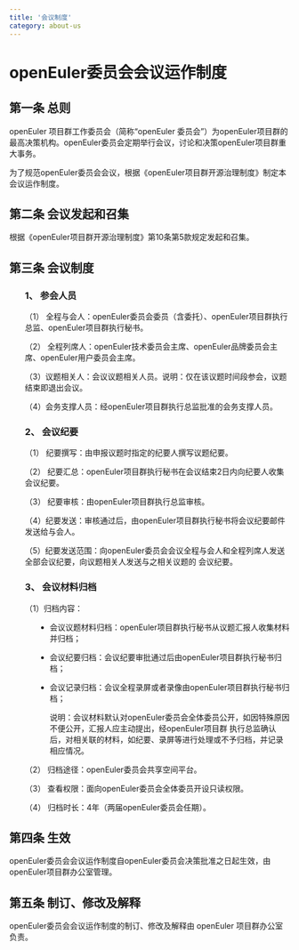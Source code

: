 ```yaml
---
title: '会议制度'
category: about-us
---
```


# openEuler委员会会议运作制度

## 第一条 总则

openEuler 项目群工作委员会（简称“openEuler 委员会”）为openEuler项目群的最高决策机构。openEuler委员会定期举行会议，讨论和决策openEuler项目群重大事务。

为了规范openEuler委员会会议，根据《openEuler项目群开源治理制度》制定本会议运作制度。

## 第二条 会议发起和召集

根据《openEuler项目群开源治理制度》第10条第5款规定发起和召集。

## 第三条 会议制度

  <div class='indent-2'>


### 1、 参会人员

  （1） 全程与会人：openEuler委员会委员（含委托）、openEuler项目群执行总监、openEuler项目群执行秘书。

  （2） 全程列席人：openEuler技术委员会主席、openEuler品牌委员会主席、openEuler用户委员会主席。

  （3）议题相关人：会议议题相关人员。说明：仅在该议题时间段参会，议题结束即退出会议。

  （4）会务支撑人员：经openEuler项目群执行总监批准的会务支撑人员。

### 2、 会议纪要

  （1） 纪要撰写：由申报议题时指定的纪要人撰写议题纪要。

  （2） 纪要汇总：openEuler项目群执行秘书在会议结束2日内向纪要人收集会议纪要。

  （3） 纪要审核：由openEuler项目群执行总监审核。

  （4）纪要发送：审核通过后，由openEuler项目群执行秘书将会议纪要邮件发送给与会人。

  （5）纪要发送范围：向openEuler委员会会议全程与会人和全程列席人发送全部会议纪要，向议题相关人发送与之相关议题的 会议纪要。

### 3、 会议材料归档

  （1）归档内容：

  <div class='indent'>

  - 会议议题材料归档：openEuler项目群执行秘书从议题汇报人收集材料并归档；
  - 会议纪要归档：会议纪要审批通过后由openEuler项目群执行秘书归档；
  - 会议记录归档：会议全程录屏或者录像由openEuler项目群执行秘书归档；
  
    说明：会议材料默认对openEuler委员会全体委员公开，如因特殊原因不便公开，汇报人应主动提出，经openEuler项目群  执行总监确认后，对相关联的材料，如纪要、录屏等进行处理或不予归档，并记录相应情况。

  </div>


  （2） 归档途径：openEuler委员会共享空间平台。

  （3） 查看权限：面向openEuler委员会全体委员开设只读权限。

  （4） 归档时长：4年（两届openEuler委员会任期）。

  </div>

## 第四条 生效

openEuler委员会会议运作制度自openEuler委员会决策批准之日起生效，由openEuler项目群办公室管理。

## 第五条 制订、修改及解释

openEuler委员会会议运作制度的制订、修改及解释由 openEuler 项目群办公室负责。

<style>
  .indent-2 {
    padding-left:2em;
  }
  .indent {
    padding-left:1.5em;
  }
</style>